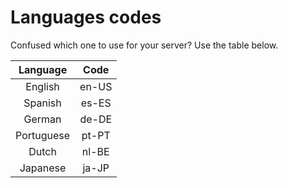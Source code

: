 # Languages codes
Confused which one to use for your server? Use the table below.

| Language  | Code  |
| :-------: | :---: |
| English   | en-US |
| Spanish   | es-ES |
| German    | de-DE |
| Portuguese| pt-PT |
| Dutch     | nl-BE |
| Japanese  | ja-JP |

